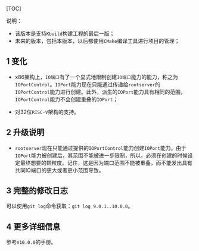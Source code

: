 [TOC]

说明：

* 该版本是支持`Kbuild`构建工程的最后一版；
* 未来的版本，包括本版本，以后都使用`CMake`编译工具进行项目的管理；

## 1 变化

* x86架构上，`IO端口`有了一个显式地限制创建`IO端口`能力的能力，称之为`IOPortControl`。`IOPort`能力现在只能通过传递给`rootserver`的`IOPortControl`能力进行创建。此外，派生的`IOPort`能力具有相同的范围，`IOPortControl`能力不会创建重叠的`IOPort`；

* 对32位`RISC-V`架构的支持。

## 2 升级说明

* `rootserver`现在只能通过提供的`IOPortControl`能力创建`IOPort`能力。由于`IOPort`能力被创建后，其范围不能被进一步限制，所以，必须在创建的时候设定最终想要的颗粒度。记住，这是因为端口范围不能被重叠，而不能发出具有共同IO端口的更大或者更小范围导致。

## 3 完整的修改日志

可以使用`git log`命令获取：`git log 9.0.1..10.0.0`。

## 4 更多详细信息

参考`V10.0.0`的手册。